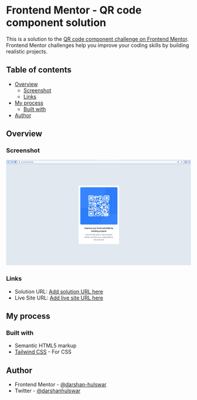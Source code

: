 # Frontend Mentor - QR code component solution

This is a solution to the [QR code component challenge on Frontend Mentor](https://www.frontendmentor.io/solutions/frontend-mentor-qr-code-component-solution-EapORO21QJ). Frontend Mentor challenges help you improve your coding skills by building realistic projects. 

## Table of contents

- [Overview](#overview)
  - [Screenshot](#screenshot)
  - [Links](#links)
- [My process](#my-process)
  - [Built with](#built-with)
- [Author](#author)

## Overview

### Screenshot

![Screenshot1](./screenshot/screenshot1.JPG)


### Links

- Solution URL: [Add solution URL here](https://www.frontendmentor.io/solutions/frontend-mentor-qr-code-component-solution-EapORO21QJ)
- Live Site URL: [Add live site URL here](https://qrcomp.netlify.app/)

## My process

### Built with

- Semantic HTML5 markup
- [Tailwind CSS](https://tailwindcss.com/) - For CSS

## Author

- Frontend Mentor - [@darshan-hulswar](https://www.frontendmentor.io/profile/darshan-hulswar)
- Twitter - [@darshanhulswar](https://www.twitter.com/darshanhulswar)
